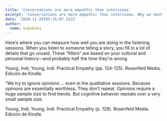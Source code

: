 ```yaml
---
title: 'Conversations are more empathic than interviews'
excerpt: 'Conversations are more empathic than interviews. Why we dont use them more while doing user reserch? Thats one of the questions Indi Young asks in Practical Empathy'
date: '2020-11-29T05:35:07.322Z'
author:
  name: kukukaka
---
```

Here’s where you can measure how well you are doing in the listening sessions. When you listen to someone telling a story, you fill in a lot of details that go unsaid. These “fillers” are based on your cultural and personal history—and probably half the time they’re wrong.

Young, Indi; Young, Indi. Practical Empathy (pp. 124-125). Rosenfeld Media. Edición de Kindle. 

“We try to ignore opinions ... even in the qualitative sessions. Because opinions are essentially worthless. They don’t repeat. Opinions require a huge sample size to find trends. But cognitive behavior repeats over a very small sample size.

Young, Indi; Young, Indi. Practical Empathy (p. 129). Rosenfeld Media. Edición de Kindle. 
